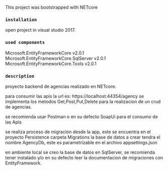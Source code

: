 This project was bootstrapped with NETcore

### `installation`

open project in visual studio 2017.

### `used components`

Microsoft.EntityFrameworkCore v2.0.1
Microsoft.EntityFrameworkCore.SqlServer v2.0.1
Microsoft.EntityFrameworkCore.Tools v2.0.1

### `description`

proyecto backend de agencias realizado en NETcore.

para consumir las apis la url es: https://localhost:44354/agency
se implementa los metodos Get,Post,Put,Delete para la realizacion de un crud de agencias.

se recomienda usar Postman o en su defecto SoapUi para el consumo de las Apis

se realiza proceso de migracion desde la app, este se encuentra en el proyecto Persistence carpeta Migrations
la base de datos a crear tendra el nombre AgencyDb, este es parametrizable en el archivo appsettings.json

en ambiente local se creo la base de datos en SqlServer, se recomienda tener instalado y/o en su defecto leer la documentacion de migraciones
con EntityFramework.